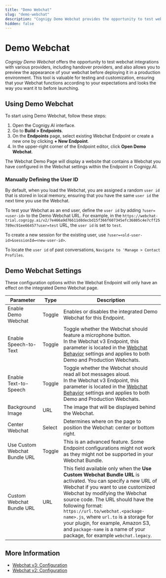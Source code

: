 ```yaml
---
title: "Demo Webchat"
slug: "demo-webchat"
description: "Cognigy Demo Webchat provides the opportunity to test webchat integrations with various providers, including handover providers, and also allows you to preview the appearance of your webchat before deploying it in a production environment."
hidden: false
---
```


# Demo Webchat

_Cognigy Demo Webchat_ offers the opportunity to test webchat integrations with various providers, including handover providers, and also allows you to preview the appearance of your webchat before deploying it in a production environment. This tool is valuable for testing and customization, ensuring that your Webchat functions according to your expectations and looks the way you want it to before launching.

## Using Demo Webchat

To start using Demo Webchat, follow these steps:

1. Open the Cognigy.AI interface.
2. Go to **Build > Endpoints**.
3. On the **Endpoints** page, select existing Webchat Endpoint or create a new one by clicking **+ New Endpoint**.
4. In the upper-right corner of the Endpoint editor, click **Open Demo Webchat**.

The Webchat Demo Page will display a website that contains a Webchat you have configured in the Webchat settings within the Endpoint in Cognigy.AI.

### Manually Defining the User ID

By default, when you load the Webchat, you are assigned a random `user id` that is stored in local memory, ensuring that you have the same `user id` the next time you use the Webchat.

To test your Webchat as an end user, define the `user id` by adding `?user=<user-id>` to the Demo Webchat URL.
For example, in the
`https://webchat-trial.cognigy.ai/v2/7e466a9d76611d8decbd15f366f607345efc36805c4e7cff25789ec91ee66457?user=test` URL,
the `user id` is set to `test`.

To create a new session for the existing user, use `?user=<old-user-id>&sessionId=<new-user-id>`.

To locate the `user id` of past conversations, `Navigate to 'Manage > Contact Profiles`.

## Demo Webchat Settings

These configuration options within the Webchat Endpoint will only have an effect on the integrated Demo Webchat page.

| Parameter                     | Type   | Description                                                                                                                                                                                                                                                                                                                                                                                                                                |
|-------------------------------|--------|--------------------------------------------------------------------------------------------------------------------------------------------------------------------------------------------------------------------------------------------------------------------------------------------------------------------------------------------------------------------------------------------------------------------------------------------|
| Enable Demo Webchat           | Toggle | Enables or disables the integrated Demo Webchat for this Endpoint.                                                                                                                                                                                                                                                                                                                                                                         |
| Enable Speech-to-Text         | Toggle | Toggle whether the Webchat should feature a microphone button. <br> In the Webchat v3 Endpoint, this parameter is located in the [Webchat Behavior](v3/configuration.md#webchat-behavior) settings and applies to both Demo and Production Webchats.                                                                                                                                                                                       |
| Enable Text-to-Speech         | Toggle | Toggle whether the Webchat should read all bot messages aloud. <br> In the Webchat v3 Endpoint, this parameter is located in the [Webchat Behavior](v3/configuration.md#webchat-behavior) settings and applies to both Demo and Production Webchats.                                                                                                                                                                                       |
| Background Image              | URL    | The image that will be displayed behind the Webchat.                                                                                                                                                                                                                                                                                                                                                                                       |
| Center Webchat                | Select | Determines where on the page to position the Webchat: center or bottom right.                                                                                                                                                                                                                                                                                                                                                              |
| Use Custom Webchat Bundle URL | Toggle | This is an advanced feature. Some Endpoint configurations might not work as they might not be supported in your Webchat Bundle.                                                                                                                                                                                                                                                                                                            |
| Custom Webchat Bundle URL     | URL    | This field available only when the **Use Custom Webchat Bundle URL** is activated. You can specify a new URL of Webchat if you want to use customized Webchat by modifying the Webchat source code. The URL should have the following format: `https://url.to/webchat.<package-name>.js`, where `url.to` is a storage for your plugin, for example, Amazon S3, and `package-name` is a name of your package, for example `webchat.legacy`. |

## More Information

- [Webchat v3: Configuration](v3/configuration.md)
- [Webchat v2: Configuration](v2/configuration.md)